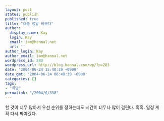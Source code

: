 ```yaml
---
layout: post
status: publish
published: true
title: "요즘 정말 바쁘다"
author:
  display_name: Kay
  login: Kay
  email: iam@hannal.net
  url: ''
author_login: Kay
author_email: iam@hannal.net
wordpress_id: 283
wordpress_url: http://blog.hannal.com/wp/?p=283
date: '2004-06-24 15:40:39 +0900'
date_gmt: '2004-06-24 06:40:39 +0900'
categories: []
tags:
- "희망"
permalink: "/2004/6/338"
---
```

<p>할 것이 너무 많아서 우선 순위를 정하는데도 시간이 너무나 많이 걸린다. 흑흑. 일정 계획 다시 짜야겠다.</p>
